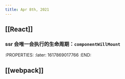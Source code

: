```yaml
---
title: Apr 8th, 2021
---
```


## [[React]]
### ssr 会唯一会执行的生命周期：`componentWillMount`
:PROPERTIES:
:later: 1617869017766
:END:
## [[webpack]]
###

